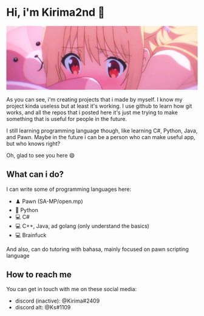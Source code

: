 # Hi, i'm Kirima2nd 👋
![](img/banner.png)

As you can see, i'm creating projects that i made by myself. I know my project kinda useless but at least it's working. I use github to learn how git works, and all the repos that i posted here it's just me trying to make something that is useful for people in the future.

I still learning programming language though, like learning C#, Python, Java, and Pawn. Maybe in the future i can be a person who can make useful app, but who knows right?

Oh, glad to see you here 😄

## What can i do?

I can write some of programming languages here:
* ♟️ Pawn (SA-MP/open.mp)
* 🐍 Python
* 💻 C#
* 💻 C++, Java, ad golang (only understand the basics)
* :computer: Brainfuck

And also, can do tutoring with bahasa, mainly focused on pawn scripting language


## How to reach me
You can get in touch with me on these social media:

* discord (inactive): @Kirima#2409
* discord alt: @Ks#1109

